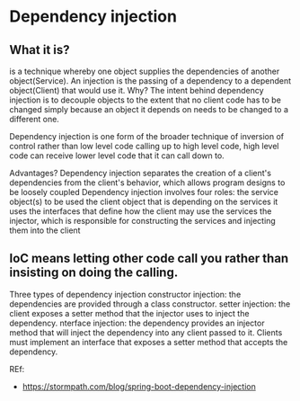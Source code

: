 Dependency injection
=====================

What it is?
---------
 is a technique whereby one object supplies the dependencies of another object(Service).
 An injection is the passing of a dependency to a dependent object(Client) that would use it.
Why?
The intent behind dependency injection is to decouple objects to the extent that no client code has to be changed simply because an object it depends on needs to be changed to a different one.

Dependency injection is one form of the broader technique of inversion of control
rather than low level code calling up to high level code, high level code can receive lower level code that it can call down to.

Advantages?
Dependency injection separates the creation of a client's dependencies from the client's behavior, which allows program designs to be loosely coupled
Dependency injection involves four roles:
the service object(s) to be used
the client object that is depending on the services it uses
the interfaces that define how the client may use the services
the injector, which is responsible for constructing the services and injecting them into the client

## IoC means letting other code call you rather than insisting on doing the calling.
Three types of dependency injection
constructor injection: the dependencies are provided through a class constructor.
setter injection: the client exposes a setter method that the injector uses to inject the dependency.
nterface injection: the dependency provides an injector method that will inject the dependency into any client passed to it. Clients must implement an interface that exposes a setter method that accepts the dependency.


REf:
* https://stormpath.com/blog/spring-boot-dependency-injection
